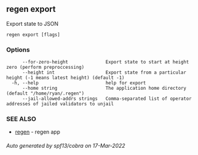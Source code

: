 ## regen export

Export state to JSON

```
regen export [flags]
```

### Options

```
      --for-zero-height              Export state to start at height zero (perform preproccessing)
      --height int                   Export state from a particular height (-1 means latest height) (default -1)
  -h, --help                         help for export
      --home string                  The application home directory (default "/home/ryan/.regen")
      --jail-allowed-addrs strings   Comma-separated list of operator addresses of jailed validators to unjail
```

### SEE ALSO

* [regen](regen.md)	 - regen app

###### Auto generated by spf13/cobra on 17-Mar-2022
